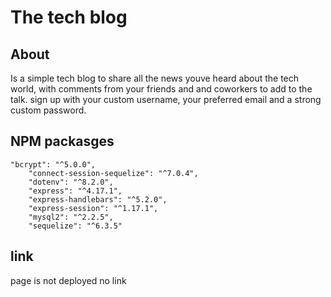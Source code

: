 # The tech blog

## About 
<p>Is a simple tech blog to share all the news youve heard about the tech world, with comments from your friends and and coworkers to add to the talk. sign up with your custom username, your preferred email and a strong custom password.

## NPM packasges
```text
"bcrypt": "^5.0.0",
    "connect-session-sequelize": "^7.0.4",
    "dotenv": "^8.2.0",
    "express": "^4.17.1",
    "express-handlebars": "^5.2.0",
    "express-session": "^1.17.1",
    "mysql2": "^2.2.5",
    "sequelize": "^6.3.5"
```

## link 
page is not deployed no link 